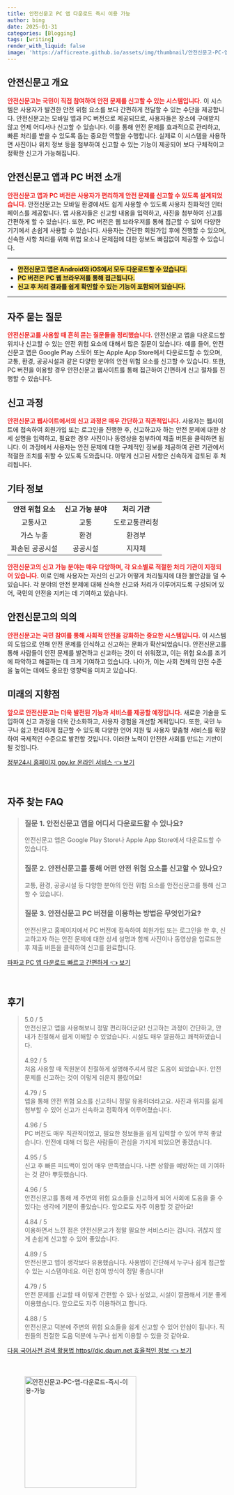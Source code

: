 ```yaml
---
title: 안전신문고 PC 앱 다운로드 즉시 이용 가능
author: bing
date: 2025-01-31
categories: [Blogging]
tags: [writing]
render_with_liquid: false
image: 'https://afficreate.github.io/assets/img/thumbnail/안전신문고-PC-앱-다운로드-즉시-이용-가능.webp'
---
```



<h2 id='안전신문고_개요'>안전신문고 개요</h2>

<p><b><span style="color: #ee2323;">안전신문고는 국민이 직접 참여하여 안전 문제를 신고할 수 있는 시스템입니다.</span></b> 이 시스템은 사용자가 발견한 안전 위험 요소를 보다 간편하게 전달할 수 있는 수단을 제공합니다. 안전신문고는 모바일 앱과 PC 버전으로 제공되므로, 사용자들은 장소에 구애받지 않고 언제 어디서나 신고할 수 있습니다. 이를 통해 안전 문제를 효과적으로 관리하고, 빠른 처리를 받을 수 있도록 돕는 중요한 역할을 수행합니다. 실제로 이 시스템을 사용하면 사진이나 위치 정보 등을 첨부하여 신고할 수 있는 기능이 제공되어 보다 구체적이고 정확한 신고가 가능해집니다.</p>

<h2 id='안전신문고_앱과_PC_버전_소개'>안전신문고 앱과 PC 버전 소개</h2>

<p><b><span style="color: #ee2323;">안전신문고 앱과 PC 버전은 사용자가 편리하게 안전 문제를 신고할 수 있도록 설계되었습니다.</span></b> 안전신문고는 모바일 환경에서도 쉽게 사용할 수 있도록 사용자 친화적인 인터페이스를 제공합니다. 앱 사용자들은 신고할 내용을 입력하고, 사진을 첨부하여 신고를 간편하게 할 수 있습니다. 또한, PC 버전은 웹 브라우저를 통해 접근할 수 있어 다양한 기기에서 손쉽게 사용할 수 있습니다. 사용자는 간단한 회원가입 후에 진행할 수 있으며, 신속한 사항 처리를 위해 위법 요소나 문제점에 대한 정보도 빠짐없이 제공할 수 있습니다.</p>

<hr />

<ul>
    <li><b><span style="background-color: #ffe066;">안전신문고 앱은 Android와 iOS에서 모두 다운로드할 수 있습니다.</span></b></li>
    <li><b><span style="background-color: #ffe066;">PC 버전은 PC 웹 브라우저를 통해 접근됩니다.</span></b></li>
    <li><b><span style="background-color: #ffe066;">신고 후 처리 결과를 쉽게 확인할 수 있는 기능이 포함되어 있습니다.</span></b></li>
</ul>

<hr />

<h2 id='자주_묻는_질문'>자주 묻는 질문</h2>

<p><b><span style="color: #ee2323;">안전신문고를 사용할 때 흔히 묻는 질문들을 정리했습니다.</span></b> 안전신문고 앱을 다운로드할 위치나 신고할 수 있는 안전 위험 요소에 대해서 많은 질문이 있습니다. 예를 들어, 안전신문고 앱은 Google Play 스토어 또는 Apple App Store에서 다운로드할 수 있으며, 교통, 환경, 공공시설과 같은 다양한 분야의 안전 위험 요소를 신고할 수 있습니다. 또한, PC 버전을 이용할 경우 안전신문고 웹사이트를 통해 접근하여 간편하게 신고 절차를 진행할 수 있습니다.</p>

<h2 id='신고_과정'>신고 과정</h2>

<p><b><span style="color: #ee2323;">안전신문고 웹사이트에서의 신고 과정은 매우 간단하고 직관적입니다.</span></b> 사용자는 웹사이트에 접속하여 회원가입 또는 로그인을 진행한 후, 신고하고자 하는 안전 문제에 대한 상세 설명을 입력하고, 필요한 경우 사진이나 동영상을 첨부하여 제출 버튼을 클릭하면 됩니다. 이 과정에서 사용자는 안전 문제에 대한 구체적인 정보를 제공하여 관련 기관에서 적절한 조치를 취할 수 있도록 도와줍니다. 이렇게 신고된 사항은 신속하게 검토된 후 처리됩니다.</p>

<h2 id='기타_정보'>기타 정보</h2>

<table>
    <tr>
        <td style="text-align: center; height: 17px;"><b>안전 위험 요소</b></td>
        <td style="text-align: center; height: 17px;"><b>신고 가능 분야</b></td>
        <td style="text-align: center; height: 17px;"><b>처리 기관</b></td>
    </tr>
    <tr>
        <td style="text-align: center; height: 17px;">교통사고</td>
        <td style="text-align: center; height: 17px;">교통</td>
        <td style="text-align: center; height: 17px;">도로교통관리청</td>
    </tr>
    <tr>
        <td style="text-align: center; height: 17px;">가스 누출</td>
        <td style="text-align: center; height: 17px;">환경</td>
        <td style="text-align: center; height: 17px;">환경부</td>
    </tr>
    <tr>
        <td style="text-align: center; height: 17px;">파손된 공공시설</td>
        <td style="text-align: center; height: 17px;">공공시설</td>
        <td style="text-align: center; height: 17px;">지자체</td>
    </tr>
</table>

<p><b><span style="color: #ee2323;">안전신문고의 신고 가능 분야는 매우 다양하며, 각 요소별로 적절한 처리 기관이 지정되어 있습니다.</span></b> 이로 인해 사용자는 자신의 신고가 어떻게 처리될지에 대한 불안감을 덜 수 있습니다. 각 분야의 안전 문제에 대해 신속한 신고와 처리가 이루어지도록 구성되어 있어, 국민의 안전을 지키는 데 기여하고 있습니다.</p>

<h2 id='안전신문고_의의'>안전신문고의 의의</h2>

<p><b><span style="color: #ee2323;">안전신문고는 국민 참여를 통해 사회적 안전을 강화하는 중요한 시스템입니다.</span></b> 이 시스템의 도입으로 인해 안전 문제를 인식하고 신고하는 문화가 확산되었습니다. 안전신문고를 통해 사람들이 안전 문제를 발견하고 신고하는 것이 더 쉬워졌고, 이는 위험 요소를 조기에 파악하고 해결하는 데 크게 기여하고 있습니다. 나아가, 이는 사회 전체의 안전 수준을 높이는 데에도 중요한 영향력을 미치고 있습니다.</p>

<h2 id='미래의_지향점'>미래의 지향점</h2>

<p><b><span style="color: #ee2323;">앞으로 안전신문고는 더욱 발전된 기능과 서비스를 제공할 예정입니다.</span></b> 새로운 기술을 도입하여 신고 과정을 더욱 간소화하고, 사용자 경험을 개선할 계획입니다. 또한, 국민 누구나 쉽고 편리하게 접근할 수 있도록 다양한 언어 지원 및 사용자 맞춤형 서비스를 확장하여 국제적인 수준으로 발전할 것입니다. 이러한 노력이 안전한 사회를 만드는 기반이 될 것입니다.</p>


<p><a class="click-button" title="정부24시 홈페이지 gov.kr 온라인 서비스" href="https://afficreate.github.io/posts/%EC%A0%95%EB%B6%8024%EC%8B%9C-%ED%99%88%ED%8E%98%EC%9D%B4%EC%A7%80-gov.kr-%EC%98%A8%EB%9D%BC%EC%9D%B8-%EC%84%9C%EB%B9%84%EC%8A%A4/" rel="dofollow">정부24시 홈페이지 gov.kr 온라인 서비스 👈 보기</a></p><br>
<h2 id='자주_찾는_FAQ'>자주 찾는 FAQ</h2>
<div itemscope="" itemtype="https://schema.org/FAQPage"> 
<blockquote> 
<div itemscope="" itemprop="mainEntity" itemtype="https://schema.org/Question"> 
<h3 itemprop="name">질문 1. 안전신문고 앱을 어디서 다운로드할 수 있나요?</h3> 
<div itemscope="" itemprop="acceptedAnswer" itemtype="https://schema.org/Answer"> 
<span itemprop="text"> 
<p>안전신문고 앱은 Google Play Store나 Apple App Store에서 다운로드할 수 있습니다.</p> 
</span> 
</div> 
</div> 

<div itemscope="" itemprop="mainEntity" itemtype="https://schema.org/Question"> 
<h3 itemprop="name">질문 2. 안전신문고를 통해 어떤 안전 위험 요소를 신고할 수 있나요?</h3> 
<div itemscope="" itemprop="acceptedAnswer" itemtype="https://schema.org/Answer"> 
<span itemprop="text"> 
<p>교통, 환경, 공공시설 등 다양한 분야의 안전 위험 요소를 안전신문고를 통해 신고할 수 있습니다.</p> 
</span> 
</div> 
</div> 

<div itemscope="" itemprop="mainEntity" itemtype="https://schema.org/Question"> 
<h3 itemprop="name">질문 3. 안전신문고 PC 버전을 이용하는 방법은 무엇인가요?</h3> 
<div itemscope="" itemprop="acceptedAnswer" itemtype="https://schema.org/Answer"> 
<span itemprop="text"> 
<p>안전신문고 홈페이지에서 PC 버전에 접속하여 회원가입 또는 로그인을 한 후, 신고하고자 하는 안전 문제에 대한 상세 설명과 함께 사진이나 동영상을 업로드한 후 제출 버튼을 클릭하여 신고를 완료합니다.</p> 
</span> 
</div> 
</div> 

</blockquote> 
</div>
<p><a class="click-button" title="파파고 PC 앱 다운로드 빠르고 간편하게" href="https://afficreate.github.io/posts/%ED%8C%8C%ED%8C%8C%EA%B3%A0-PC-%EC%95%B1-%EB%8B%A4%EC%9A%B4%EB%A1%9C%EB%93%9C-%EB%B9%A0%EB%A5%B4%EA%B3%A0-%EA%B0%84%ED%8E%B8%ED%95%98%EA%B2%8C/" rel="dofollow">파파고 PC 앱 다운로드 빠르고 간편하게 👈 보기</a></p><br>
<h2 id='후기'>후기</h2>
<div itemscope itemtype="https://schema.org/Product">
  <blockquote>
  <div itemprop="review" itemscope itemtype="https://schema.org/Review">
      <div itemprop="reviewRating" itemscope itemtype="https://schema.org/Rating"> <span itemprop="ratingValue">5.0</span> / <span itemprop="bestRating">5</span> </div>
      <span itemprop="reviewBody">안전신문고 앱을 사용해보니 정말 편리하더군요! 신고하는 과정이 간단하고, 안내가 친절해서 쉽게 이해할 수 있었습니다. 시설도 매우 깔끔하고 쾌적하였습니다.</span>
  </div>
  <br>
  <div itemprop="review" itemscope itemtype="https://schema.org/Review">
      <div itemprop="reviewRating" itemscope itemtype="https://schema.org/Rating"> <span itemprop="ratingValue">4.92</span> / <span itemprop="bestRating">5</span> </div>
      <span itemprop="reviewBody">처음 사용할 때 직원분이 친절하게 설명해주셔서 많은 도움이 되었습니다. 안전 문제를 신고하는 것이 이렇게 쉬운지 몰랐어요!</span>
  </div>
  <br>
  <div itemprop="review" itemscope itemtype="https://schema.org/Review">
      <div itemprop="reviewRating" itemscope itemtype="https://schema.org/Rating"> <span itemprop="ratingValue">4.79</span> / <span itemprop="bestRating">5</span> </div>
      <span itemprop="reviewBody">앱을 통해 안전 위험 요소를 신고하니 정말 유용하더라고요. 사진과 위치를 쉽게 첨부할 수 있어 신고가 신속하고 정확하게 이루어졌습니다.</span>
  </div>
  <br>
  <div itemprop="review" itemscope itemtype="https://schema.org/Review">
      <div itemprop="reviewRating" itemscope itemtype="https://schema.org/Rating"> <span itemprop="ratingValue">4.96</span> / <span itemprop="bestRating">5</span> </div>
      <span itemprop="reviewBody">PC 버전도 매우 직관적이었고, 필요한 정보들을 쉽게 입력할 수 있어 무척 좋았습니다. 안전에 대해 더 많은 사람들이 관심을 가지게 되었으면 좋겠습니다.</span>
  </div>
  <br>
  <div itemprop="review" itemscope itemtype="https://schema.org/Review">
      <div itemprop="reviewRating" itemscope itemtype="https://schema.org/Rating"> <span itemprop="ratingValue">4.95</span> / <span itemprop="bestRating">5</span> </div>
      <span itemprop="reviewBody">신고 후 빠른 피드백이 있어 매우 만족했습니다. 나쁜 상황을 예방하는 데 기여하는 것 같아 뿌듯했습니다.</span>
  </div>
  <br>
  <div itemprop="review" itemscope itemtype="https://schema.org/Review">
      <div itemprop="reviewRating" itemscope itemtype="https://schema.org/Rating"> <span itemprop="ratingValue">4.96</span> / <span itemprop="bestRating">5</span> </div>
      <span itemprop="reviewBody">안전신문고를 통해 제 주변의 위험 요소들을 신고하게 되어 사회에 도움을 줄 수 있다는 생각에 기분이 좋았습니다. 앞으로도 자주 이용할 것 같아요!</span>
  </div>
  <br>
  <div itemprop="review" itemscope itemtype="https://schema.org/Review">
      <div itemprop="reviewRating" itemscope itemtype="https://schema.org/Rating"> <span itemprop="ratingValue">4.84</span> / <span itemprop="bestRating">5</span> </div>
      <span itemprop="reviewBody">이용하면서 느낀 점은 안전신문고가 정말 필요한 서비스라는 겁니다. 귀찮지 않게 손쉽게 신고할 수 있어 좋았습니다.</span>
  </div>
  <br>
  <div itemprop="review" itemscope itemtype="https://schema.org/Review">
      <div itemprop="reviewRating" itemscope itemtype="https://schema.org/Rating"> <span itemprop="ratingValue">4.89</span> / <span itemprop="bestRating">5</span> </div>
      <span itemprop="reviewBody">안전신문고 앱이 생각보다 유용했습니다. 사용법이 간단해서 누구나 쉽게 접근할 수 있는 시스템이네요. 이런 참여 방식이 정말 좋습니다!</span>
  </div>
  <br>
  <div itemprop="review" itemscope itemtype="https://schema.org/Review">
      <div itemprop="reviewRating" itemscope itemtype="https://schema.org/Rating"> <span itemprop="ratingValue">4.79</span> / <span itemprop="bestRating">5</span> </div>
      <span itemprop="reviewBody">안전 문제를 신고할 때 이렇게 간편할 수 있나 싶었고, 시설이 깔끔해서 기분 좋게 이용했습니다. 앞으로도 자주 이용하려고 합니다.</span>
  </div>
  <br>
  <div itemprop="review" itemscope itemtype="https://schema.org/Review">
      <div itemprop="reviewRating" itemscope itemtype="https://schema.org/Rating"> <span itemprop="ratingValue">4.88</span> / <span itemprop="bestRating">5</span> </div>
      <span itemprop="reviewBody">안전신문고 덕분에 주변의 위험 요소들을 쉽게 신고할 수 있어 안심이 됩니다. 직원들의 친절한 도움 덕분에 누구나 쉽게 이용할 수 있을 것 같아요.</span>
  </div>
  </blockquote>
</div>
<p><a class="click-button" title="다음 국어사전 검색 활용법 https//dic.daum.net 효율적인 정보" href="https://afficreate.github.io/posts/%EB%8B%A4%EC%9D%8C-%EA%B5%AD%EC%96%B4%EC%82%AC%EC%A0%84-%EA%B2%80%EC%83%89-%ED%99%9C%EC%9A%A9%EB%B2%95-httpsdic.daum.net-%ED%9A%A8%EC%9C%A8%EC%A0%81%EC%9D%B8-%EC%A0%95%EB%B3%B4/" rel="dofollow">다음 국어사전 검색 활용법 https//dic.daum.net 효율적인 정보 👈 보기</a></p><br>
<figure class="image"><img src="https://afficreate.github.io/assets/img/thumbnail/안전신문고-PC-앱-다운로드-즉시-이용-가능.webp" alt="안전신문고-PC-앱-다운로드-즉시-이용-가능" width="256" height="256"></figure>